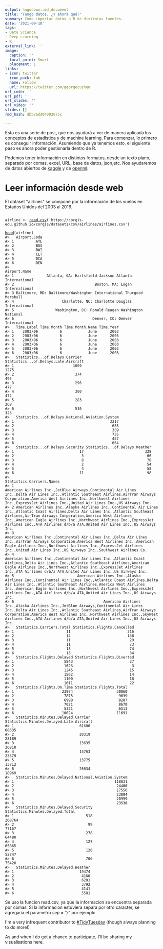 ```yaml
---
output: hugodown::md_document
title: "Tengo datos. ¿Y ahora qué?"
summary: Como importar datos a R de distintas fuentes.
date: '2021-09-18'
tags:
- Data Science
- Deep Learning
- R
external_link: ''
image:
  caption: ''
  focal_point: Smart
  placement: 1
links:
- icon: twitter
  icon_pack: fab
  name: Follow
  url: https://twitter.com/georgecushen
url_code: ''
url_pdf: ''
url_slides: ''
url_video: ''
slides: []
rmd_hash: dbb7add04003075c

---
```


Esta es una serie de post, que nos ayudará a ver de manera aplicada los conceptos de estadística y de machine learning. Para comenzar, lo primero es conseguir información. Asumiendo que ya tenemos esto, el siguiente paso es ahora poder gestionarla dentro de R.

Podemos tener información en distintos formatos, desde un texto plano, separado por comas, excel, URL, base de datos, json,etc. Nos ayudaremos de datos abiertos de [kaggle](https://www.kaggle.com/priankravichandar/airline-delays-from-20032016/metadata) y de [openml](https://www.openml.org/).

# Leer información desde web

El dataset "airlines" se compone por la información de los vuelos en Estados Unidos del 2003 al 2016.

<div class="highlight">

<pre class='chroma'><code class='language-r' data-lang='r'>
<span class='nv'>airline</span> <span class='o'>&lt;-</span> <span class='nf'><a href='https://rdrr.io/r/utils/read.table.html'>read.csv</a></span><span class='o'>(</span><span class='s'>'https://corgis-edu.github.io/corgis/datasets/csv/airlines/airlines.csv'</span><span class='o'>)</span>

<span class='nf'><a href='https://rdrr.io/r/utils/head.html'>head</a></span><span class='o'>(</span><span class='nv'>airline</span><span class='o'>)</span>
<span class='c'>#&gt;   Airport.Code</span>
<span class='c'>#&gt; 1          ATL</span>
<span class='c'>#&gt; 2          BOS</span>
<span class='c'>#&gt; 3          BWI</span>
<span class='c'>#&gt; 4          CLT</span>
<span class='c'>#&gt; 5          DCA</span>
<span class='c'>#&gt; 6          DEN</span>
<span class='c'>#&gt;                                                          Airport.Name</span>
<span class='c'>#&gt; 1               Atlanta, GA: Hartsfield-Jackson Atlanta International</span>
<span class='c'>#&gt; 2                                     Boston, MA: Logan International</span>
<span class='c'>#&gt; 3 Baltimore, MD: Baltimore/Washington International Thurgood Marshall</span>
<span class='c'>#&gt; 4                      Charlotte, NC: Charlotte Douglas International</span>
<span class='c'>#&gt; 5                   Washington, DC: Ronald Reagan Washington National</span>
<span class='c'>#&gt; 6                                    Denver, CO: Denver International</span>
<span class='c'>#&gt;   Time.Label Time.Month Time.Month.Name Time.Year</span>
<span class='c'>#&gt; 1    2003/06          6            June      2003</span>
<span class='c'>#&gt; 2    2003/06          6            June      2003</span>
<span class='c'>#&gt; 3    2003/06          6            June      2003</span>
<span class='c'>#&gt; 4    2003/06          6            June      2003</span>
<span class='c'>#&gt; 5    2003/06          6            June      2003</span>
<span class='c'>#&gt; 6    2003/06          6            June      2003</span>
<span class='c'>#&gt;   Statistics...of.Delays.Carrier Statistics...of.Delays.Late.Aircraft</span>
<span class='c'>#&gt; 1                           1009                                 1275</span>
<span class='c'>#&gt; 2                            374                                  495</span>
<span class='c'>#&gt; 3                            296                                  477</span>
<span class='c'>#&gt; 4                            300                                  472</span>
<span class='c'>#&gt; 5                            283                                  268</span>
<span class='c'>#&gt; 6                            516                                  323</span>
<span class='c'>#&gt;   Statistics...of.Delays.National.Aviation.System</span>
<span class='c'>#&gt; 1                                            3217</span>
<span class='c'>#&gt; 2                                             685</span>
<span class='c'>#&gt; 3                                             389</span>
<span class='c'>#&gt; 4                                             735</span>
<span class='c'>#&gt; 5                                             487</span>
<span class='c'>#&gt; 6                                             664</span>
<span class='c'>#&gt;   Statistics...of.Delays.Security Statistics...of.Delays.Weather</span>
<span class='c'>#&gt; 1                              17                            328</span>
<span class='c'>#&gt; 2                               3                             66</span>
<span class='c'>#&gt; 3                               8                             78</span>
<span class='c'>#&gt; 4                               2                             54</span>
<span class='c'>#&gt; 5                               4                             58</span>
<span class='c'>#&gt; 6                              11                             98</span>
<span class='c'>#&gt;                                                                                                                                                                                                                                                                                                                           Statistics.Carriers.Names</span>
<span class='c'>#&gt; 1                                                                                  American Airlines Inc.,JetBlue Airways,Continental Air Lines Inc.,Delta Air Lines Inc.,Atlantic Southeast Airlines,AirTran Airways Corporation,America West Airlines Inc.,Northwest Airlines Inc.,ExpressJet Airlines Inc.,United Air Lines Inc.,US Airways Inc.</span>
<span class='c'>#&gt; 2 American Airlines Inc.,Alaska Airlines Inc.,Continental Air Lines Inc.,Atlantic Coast Airlines,Delta Air Lines Inc.,Atlantic Southeast Airlines,AirTran Airways Corporation,America West Airlines Inc.,American Eagle Airlines Inc.,Northwest Airlines Inc.,ExpressJet Airlines Inc.,ATA Airlines d/b/a ATA,United Air Lines Inc.,US Airways Inc.</span>
<span class='c'>#&gt; 3                                                                          American Airlines Inc.,Continental Air Lines Inc.,Delta Air Lines Inc.,AirTran Airways Corporation,America West Airlines Inc.,American Eagle Airlines Inc.,Northwest Airlines Inc.,ExpressJet Airlines Inc.,United Air Lines Inc.,US Airways Inc.,Southwest Airlines Co.</span>
<span class='c'>#&gt; 4                                                                             American Airlines Inc.,Continental Air Lines Inc.,Atlantic Coast Airlines,Delta Air Lines Inc.,Atlantic Southeast Airlines,American Eagle Airlines Inc.,Northwest Airlines Inc.,ExpressJet Airlines Inc.,ATA Airlines d/b/a ATA,United Air Lines Inc.,US Airways Inc.</span>
<span class='c'>#&gt; 5                             American Airlines Inc.,Alaska Airlines Inc.,Continental Air Lines Inc.,Atlantic Coast Airlines,Delta Air Lines Inc.,Atlantic Southeast Airlines,America West Airlines Inc.,American Eagle Airlines Inc.,Northwest Airlines Inc.,ExpressJet Airlines Inc.,ATA Airlines d/b/a ATA,United Air Lines Inc.,US Airways Inc.</span>
<span class='c'>#&gt; 6                                         American Airlines Inc.,Alaska Airlines Inc.,JetBlue Airways,Continental Air Lines Inc.,Delta Air Lines Inc.,Atlantic Southeast Airlines,AirTran Airways Corporation,America West Airlines Inc.,Northwest Airlines Inc.,SkyWest Airlines Inc.,ATA Airlines d/b/a ATA,United Air Lines Inc.,US Airways Inc.</span>
<span class='c'>#&gt;   Statistics.Carriers.Total Statistics.Flights.Cancelled</span>
<span class='c'>#&gt; 1                        11                          216</span>
<span class='c'>#&gt; 2                        14                          138</span>
<span class='c'>#&gt; 3                        11                           29</span>
<span class='c'>#&gt; 4                        11                           73</span>
<span class='c'>#&gt; 5                        13                           74</span>
<span class='c'>#&gt; 6                        13                           34</span>
<span class='c'>#&gt;   Statistics.Flights.Delayed Statistics.Flights.Diverted</span>
<span class='c'>#&gt; 1                       5843                          27</span>
<span class='c'>#&gt; 2                       1623                           3</span>
<span class='c'>#&gt; 3                       1245                          15</span>
<span class='c'>#&gt; 4                       1562                          14</span>
<span class='c'>#&gt; 5                       1100                          18</span>
<span class='c'>#&gt; 6                       1611                          22</span>
<span class='c'>#&gt;   Statistics.Flights.On.Time Statistics.Flights.Total</span>
<span class='c'>#&gt; 1                      23974                    30060</span>
<span class='c'>#&gt; 2                       7875                     9639</span>
<span class='c'>#&gt; 3                       6998                     8287</span>
<span class='c'>#&gt; 4                       7021                     8670</span>
<span class='c'>#&gt; 5                       5321                     6513</span>
<span class='c'>#&gt; 6                      10024                    11691</span>
<span class='c'>#&gt;   Statistics.Minutes.Delayed.Carrier Statistics.Minutes.Delayed.Late.Aircraft</span>
<span class='c'>#&gt; 1                              61606                                    68335</span>
<span class='c'>#&gt; 2                              20319                                    28189</span>
<span class='c'>#&gt; 3                              13635                                    26810</span>
<span class='c'>#&gt; 4                              14763                                    23379</span>
<span class='c'>#&gt; 5                              13775                                    13712</span>
<span class='c'>#&gt; 6                              26634                                    18969</span>
<span class='c'>#&gt;   Statistics.Minutes.Delayed.National.Aviation.System</span>
<span class='c'>#&gt; 1                                              118831</span>
<span class='c'>#&gt; 2                                               24400</span>
<span class='c'>#&gt; 3                                               17556</span>
<span class='c'>#&gt; 4                                               23804</span>
<span class='c'>#&gt; 5                                               20999</span>
<span class='c'>#&gt; 6                                               23538</span>
<span class='c'>#&gt;   Statistics.Minutes.Delayed.Security Statistics.Minutes.Delayed.Total</span>
<span class='c'>#&gt; 1                                 518                           268764</span>
<span class='c'>#&gt; 2                                  99                            77167</span>
<span class='c'>#&gt; 3                                 278                            64480</span>
<span class='c'>#&gt; 4                                 127                            65865</span>
<span class='c'>#&gt; 5                                 120                            52747</span>
<span class='c'>#&gt; 6                                 706                            75428</span>
<span class='c'>#&gt;   Statistics.Minutes.Delayed.Weather</span>
<span class='c'>#&gt; 1                              19474</span>
<span class='c'>#&gt; 2                               4160</span>
<span class='c'>#&gt; 3                               6201</span>
<span class='c'>#&gt; 4                               3792</span>
<span class='c'>#&gt; 5                               4141</span>
<span class='c'>#&gt; 6                               5581</span></code></pre>

</div>

Se uso la funcion read.csv, ya que la informacion se encuentra separada por comas. Si la informacion estuviera separa por otro caracter, se agregaria el parametro *sep = "/"* por ejemplo.

I'm a very infrequent contributor to [\#TidyTuesday](https://github.com/rfordatascience/tidytuesday) (though always planning to do more!)

As and when I do get a chance to participate, I'll be sharing my visualisations here.

